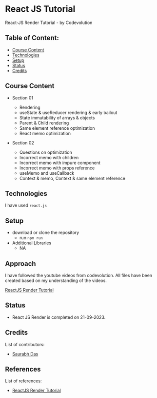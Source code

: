 # React JS Tutorial

React-JS Render Tutorial - by Codevolution

## Table of Content:

- [Course Content](#course-content)
- [Technologies](#technologies)
- [Setup](#setup)
- [Status](#status)
- [Credits](#credits)

## Course Content

- Section 01
  - Rendering
  - useState & useReducer rendering & early bailout
  - State immutability of arrays & objects
  - Parent & Child rendering
  - Same element reference optimization
  - React memo optimization

- Section 02
  - Questions on optimization
  - Incorrect memo with children
  - Incorrect memo with impure component
  - Incorrect memo with props reference
  - useMemo and useCallback
  - Context & memo, Context & same element reference

## Technologies

I have used `react.js`

## Setup

- download or clone the repository
  - run `npm run`
- Additional Libraries
  - NA
  
## Approach

I have followed the youtube videos from codevolution.
All files have been created based on my understanding of the videos.

[ReactJS Render Tutorial](https://youtube.com/playlist?list=PLC3y8-rFHvwg7czgqpQIBEAHn8D6l530t&si=iMfNTOR1uAJ4tP66)

## Status

- React JS Render is completed on 21-09-2023.

## Credits

List of contributors:

- [Saurabh Das](dsumansaurabh@gmail.com)

## References

List of references:

- [ReactJS Render Tutorial](https://youtube.com/playlist?list=PLC3y8-rFHvwg7czgqpQIBEAHn8D6l530t&si=iMfNTOR1uAJ4tP66)
